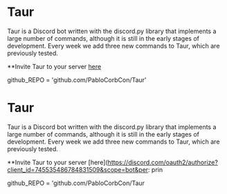 
# Taur


Taur is a Discord bot written with the discord.py library that implements a large number of commands, although it is
still in the early stages of development. Every week we add three new commands to Taur, which are previously tested.

**Invite Taur to your server [here](https://discord.com/oauth2/authorize?client_id=745535486784831509&scope=bot&per:)

github_REPO = 'github.com/PabloCorbCon/Taur'

# Taur


Taur is a Discord bot written with the discord.py library that implements a large number of commands, although it is
still in the early stages of development. Every week we add three new commands to Taur, which are previously tested.

**Invite Taur to your server [here](https://discord.com/oauth2/authorize?client_id=745535486784831509&scope=bot&per:
prin    

github_REPO = 'github.com/PabloCorbCon/Taur
